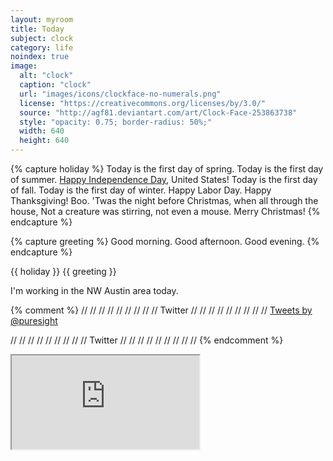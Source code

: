 ```yaml
---
layout: myroom
title: Today
subject: clock
category: life
noindex: true
image:
  alt: "clock"
  caption: "clock"
  url: "images/icons/clockface-no-numerals.png"
  license: "https://creativecommons.org/licenses/by/3.0/"
  source: "http://agf81.deviantart.com/art/Clock-Face-253863738"
  style: "opacity: 0.75; border-radius: 50%;"
  width: 640
  height: 640
---
```


{% capture holiday %}
  <span class="holiday perennial march _20">Today is the first day of spring.</span>
  <span class="holiday perennial june _20" >Today is the first day of summer.</span>
  <span class="holiday perennial july _4">
    [Happy Independence Day](http://www.constitutionfacts.com/us-declaration-of-independence/fourth-of-july/),
    United States!</span>
  <span class="holiday perennial september _22">Today is the first day of fall.</span>
  <span class="holiday perennial december _21" >Today is the first day of winter.</span>
  <span class="holiday september _5 _2016">Happy Labor Day.</span>
  <span class="holiday november _24 _2016" >Happy Thanksgiving!</span>
  <span class="holiday perennial october _31">Boo.</span>
  <span class="holiday perennial december _24">
    'Twas the night before Christmas, when all through the house,
    Not a creature was stirring, not even a mouse.
  </span>
  <span class="holiday perennial december _25">Merry Christmas!</span>
{% endcapture %}

{% capture greeting %}
  <span class="eighth-0 eighth-1 eighth-2 eighth-3">Good morning.</span>
  <span class="eighth-4 eighth-5">Good afternoon.</span>
  <span class="eighth-6 eighth-7">Good evening.</span>
{% endcapture %}

{{ holiday }} {{ greeting }}

I'm working in the NW Austin area today.

{% comment %}
// // // // // // // // // Twitter // // // // // // // // //
  <a class="twitter-timeline" data-dnt="true" href="https://twitter.com/puresight" data-widget-id="729805088336666625">Tweets by @puresight</a>
  <script>!function(d,s,id){var js,fjs=d.getElementsByTagName(s)[0],p=/^http:/.test(d.location)?'http':'https';if(!d.getElementById(id)){js=d.createElement(s);js.id=id;js.src=p+"://platform.twitter.com/widgets.js";fjs.parentNode.insertBefore(js,fjs);}}(document,"script","twitter-wjs");</script>
// // // // // // // // // Twitter // // // // // // // // //
{% endcomment %}

<iframe src="https://www.google.com/maps/embed?pb=!1m18!1m12!1m3!1d178609.90278131425!2d-97.75278690006999!3d30.372987035615697!2m3!1f0!2f0!3f0!3m2!1i1024!2i768!4f13.1!3m3!1m2!1s0x0%3A0x0!2zMzDCsDIyJzQ1LjUiTiA5N8KwNDQnMTYuNSJX!5e0!3m2!1sen!2sus!4v1462900131059"
></iframe>
